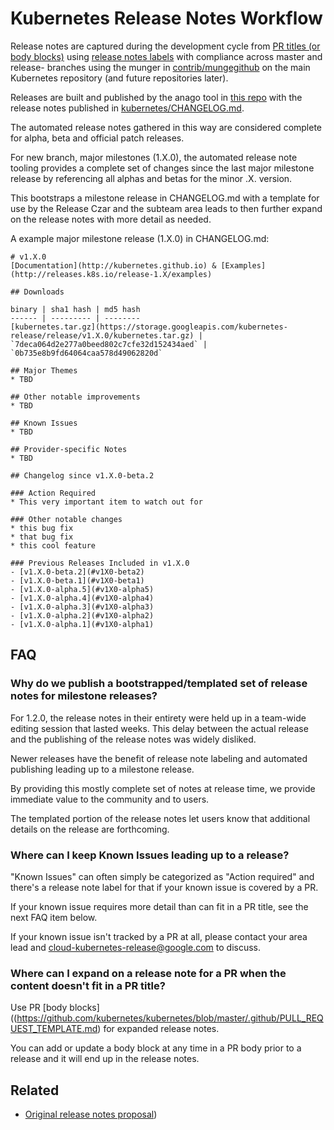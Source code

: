 # Kubernetes Release Notes Workflow

Release notes are captured during the development cycle from [PR titles (or body
blocks)](https://github.com/kubernetes/kubernetes/blob/master/.github/PULL_REQUEST_TEMPLATE.md) using [release notes
labels](https://github.com/kubernetes/kubernetes/blob/master/docs/devel/pull-requests.md#release-notes) with compliance across master and release- branches using the munger in [contrib/mungegithub](https://github.com/kubernetes/contrib/blob/master/mungegithub/README.md#submit-queue)
on the main Kubernetes repository (and future repositories later).

Releases are built and published by the anago tool in [this repo](https://github.com/kubernetes/release) with the release notes published in [kubernetes/CHANGELOG.md](https://github.com/kubernetes/kubernetes/blob/master/CHANGELOG.md).

The automated release notes gathered in this way are considered complete
for alpha, beta and official patch releases.

For new branch, major milestones (1.X.0), the automated release
note tooling provides a complete set of changes since the last major
milestone release by referencing all alphas and betas for the minor .X. version.

This bootstraps a milestone release in CHANGELOG.md with a template for
use by the Release Czar and the subteam area leads to then further expand
on the release notes with more detail as needed.

A example major milestone release (1.X.0) in CHANGELOG.md:

```
# v1.X.0
[Documentation](http://kubernetes.github.io) & [Examples](http://releases.k8s.io/release-1.X/examples)

## Downloads

binary | sha1 hash | md5 hash
------ | --------- | --------
[kubernetes.tar.gz](https://storage.googleapis.com/kubernetes-release/release/v1.X.0/kubernetes.tar.gz) | `7deca064d2e277a0beed802c7cfe32d152434aed` | `0b735e8b9fd64064caa578d49062820d`

## Major Themes
* TBD

## Other notable improvements
* TBD

## Known Issues
* TBD

## Provider-specific Notes
* TBD

## Changelog since v1.X.0-beta.2

### Action Required
* This very important item to watch out for

### Other notable changes
* this bug fix
* that bug fix
* this cool feature

### Previous Releases Included in v1.X.0
- [v1.X.0-beta.2](#v1X0-beta2)
- [v1.X.0-beta.1](#v1X0-beta1)
- [v1.X.0-alpha.5](#v1X0-alpha5)
- [v1.X.0-alpha.4](#v1X0-alpha4)
- [v1.X.0-alpha.3](#v1X0-alpha3)
- [v1.X.0-alpha.2](#v1X0-alpha2)
- [v1.X.0-alpha.1](#v1X0-alpha1)
```

## FAQ

### Why do we publish a bootstrapped/templated set of release notes for milestone releases?

For 1.2.0, the release notes in their entirety were held up in a team-wide
editing session that lasted weeks.  This delay between the actual release
and the publishing of the release notes was widely disliked.

Newer releases have the benefit of release note labeling and automated
publishing leading up to a milestone release.

By providing this mostly complete set of notes at release time, we
provide immediate value to the community and to users.

The templated portion of the release notes let users know that additional
details on the release are forthcoming.


### Where can I keep Known Issues leading up to a release?

"Known Issues" can often simply be categorized as "Action required"
and there's a release note label for that if your known issue is covered
by a PR.

If your known issue requires more detail than can fit in a PR title, see the 
next FAQ item below.

If your known issue isn't tracked by a PR at all, please contact your area lead and cloud-kubernetes-release@google.com to discuss.

### Where can I expand on a release note for a PR when the content doesn't fit in a PR title?

Use PR [body blocks]((https://github.com/kubernetes/kubernetes/blob/master/.github/PULL_REQUEST_TEMPLATE.md) for expanded release notes.

You can add or update a body block at any time in a PR body prior to a
release and it will end up in the release notes.


## Related

* [Original release notes proposal](https://github.com/kubernetes/kubernetes/blob/master/docs/proposals/release-notes.md))
